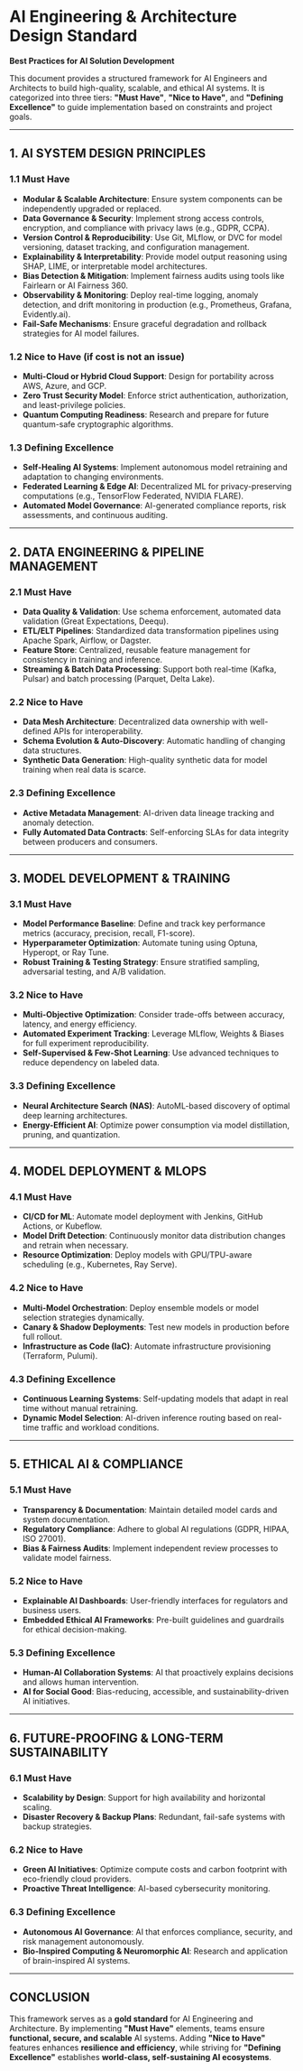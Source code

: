 # **AI Engineering & Architecture Design Standard**
**Best Practices for AI Solution Development**

This document provides a structured framework for AI Engineers and Architects to build high-quality, scalable, and ethical AI systems. It is categorized into three tiers: **"Must Have"**, **"Nice to Have"**, and **"Defining Excellence"** to guide implementation based on constraints and project goals.

---

## **1. AI SYSTEM DESIGN PRINCIPLES**
### **1.1 Must Have**
- **Modular & Scalable Architecture**: Ensure system components can be independently upgraded or replaced.
- **Data Governance & Security**: Implement strong access controls, encryption, and compliance with privacy laws (e.g., GDPR, CCPA).
- **Version Control & Reproducibility**: Use Git, MLflow, or DVC for model versioning, dataset tracking, and configuration management.
- **Explainability & Interpretability**: Provide model output reasoning using SHAP, LIME, or interpretable model architectures.
- **Bias Detection & Mitigation**: Implement fairness audits using tools like Fairlearn or AI Fairness 360.
- **Observability & Monitoring**: Deploy real-time logging, anomaly detection, and drift monitoring in production (e.g., Prometheus, Grafana, Evidently.ai).
- **Fail-Safe Mechanisms**: Ensure graceful degradation and rollback strategies for AI model failures.

### **1.2 Nice to Have (if cost is not an issue)**
- **Multi-Cloud or Hybrid Cloud Support**: Design for portability across AWS, Azure, and GCP.
- **Zero Trust Security Model**: Enforce strict authentication, authorization, and least-privilege policies.
- **Quantum Computing Readiness**: Research and prepare for future quantum-safe cryptographic algorithms.

### **1.3 Defining Excellence**
- **Self-Healing AI Systems**: Implement autonomous model retraining and adaptation to changing environments.
- **Federated Learning & Edge AI**: Decentralized ML for privacy-preserving computations (e.g., TensorFlow Federated, NVIDIA FLARE).
- **Automated Model Governance**: AI-generated compliance reports, risk assessments, and continuous auditing.

---

## **2. DATA ENGINEERING & PIPELINE MANAGEMENT**
### **2.1 Must Have**
- **Data Quality & Validation**: Use schema enforcement, automated data validation (Great Expectations, Deequ).
- **ETL/ELT Pipelines**: Standardized data transformation pipelines using Apache Spark, Airflow, or Dagster.
- **Feature Store**: Centralized, reusable feature management for consistency in training and inference.
- **Streaming & Batch Data Processing**: Support both real-time (Kafka, Pulsar) and batch processing (Parquet, Delta Lake).

### **2.2 Nice to Have**
- **Data Mesh Architecture**: Decentralized data ownership with well-defined APIs for interoperability.
- **Schema Evolution & Auto-Discovery**: Automatic handling of changing data structures.
- **Synthetic Data Generation**: High-quality synthetic data for model training when real data is scarce.

### **2.3 Defining Excellence**
- **Active Metadata Management**: AI-driven data lineage tracking and anomaly detection.
- **Fully Automated Data Contracts**: Self-enforcing SLAs for data integrity between producers and consumers.

---

## **3. MODEL DEVELOPMENT & TRAINING**
### **3.1 Must Have**
- **Model Performance Baseline**: Define and track key performance metrics (accuracy, precision, recall, F1-score).
- **Hyperparameter Optimization**: Automate tuning using Optuna, Hyperopt, or Ray Tune.
- **Robust Training & Testing Strategy**: Ensure stratified sampling, adversarial testing, and A/B validation.

### **3.2 Nice to Have**
- **Multi-Objective Optimization**: Consider trade-offs between accuracy, latency, and energy efficiency.
- **Automated Experiment Tracking**: Leverage MLflow, Weights & Biases for full experiment reproducibility.
- **Self-Supervised & Few-Shot Learning**: Use advanced techniques to reduce dependency on labeled data.

### **3.3 Defining Excellence**
- **Neural Architecture Search (NAS)**: AutoML-based discovery of optimal deep learning architectures.
- **Energy-Efficient AI**: Optimize power consumption via model distillation, pruning, and quantization.

---

## **4. MODEL DEPLOYMENT & MLOPS**
### **4.1 Must Have**
- **CI/CD for ML**: Automate model deployment with Jenkins, GitHub Actions, or Kubeflow.
- **Model Drift Detection**: Continuously monitor data distribution changes and retrain when necessary.
- **Resource Optimization**: Deploy models with GPU/TPU-aware scheduling (e.g., Kubernetes, Ray Serve).

### **4.2 Nice to Have**
- **Multi-Model Orchestration**: Deploy ensemble models or model selection strategies dynamically.
- **Canary & Shadow Deployments**: Test new models in production before full rollout.
- **Infrastructure as Code (IaC)**: Automate infrastructure provisioning (Terraform, Pulumi).

### **4.3 Defining Excellence**
- **Continuous Learning Systems**: Self-updating models that adapt in real time without manual retraining.
- **Dynamic Model Selection**: AI-driven inference routing based on real-time traffic and workload conditions.

---

## **5. ETHICAL AI & COMPLIANCE**
### **5.1 Must Have**
- **Transparency & Documentation**: Maintain detailed model cards and system documentation.
- **Regulatory Compliance**: Adhere to global AI regulations (GDPR, HIPAA, ISO 27001).
- **Bias & Fairness Audits**: Implement independent review processes to validate model fairness.

### **5.2 Nice to Have**
- **Explainable AI Dashboards**: User-friendly interfaces for regulators and business users.
- **Embedded Ethical AI Frameworks**: Pre-built guidelines and guardrails for ethical decision-making.

### **5.3 Defining Excellence**
- **Human-AI Collaboration Systems**: AI that proactively explains decisions and allows human intervention.
- **AI for Social Good**: Bias-reducing, accessible, and sustainability-driven AI initiatives.

---

## **6. FUTURE-PROOFING & LONG-TERM SUSTAINABILITY**
### **6.1 Must Have**
- **Scalability by Design**: Support for high availability and horizontal scaling.
- **Disaster Recovery & Backup Plans**: Redundant, fail-safe systems with backup strategies.

### **6.2 Nice to Have**
- **Green AI Initiatives**: Optimize compute costs and carbon footprint with eco-friendly cloud providers.
- **Proactive Threat Intelligence**: AI-based cybersecurity monitoring.

### **6.3 Defining Excellence**
- **Autonomous AI Governance**: AI that enforces compliance, security, and risk management autonomously.
- **Bio-Inspired Computing & Neuromorphic AI**: Research and application of brain-inspired AI systems.

---

## **CONCLUSION**
This framework serves as a **gold standard** for AI Engineering and Architecture. By implementing **"Must Have"** elements, teams ensure **functional, secure, and scalable** AI systems. Adding **"Nice to Have"** features enhances **resilience and efficiency**, while striving for **"Defining Excellence"** establishes **world-class, self-sustaining AI ecosystems**.
